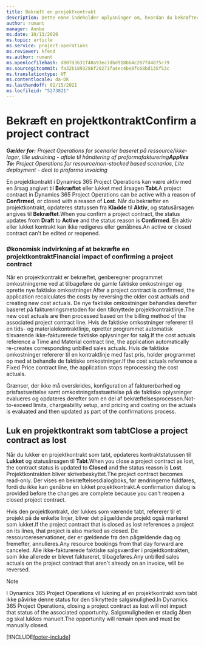 ```yaml
---
title: Bekræft en projektkontrakt
description: Dette emne indeholder oplysninger om, hvordan du bekræfter en kontrakt i Project Operations.
author: rumant
manager: Annbe
ms.date: 10/13/2020
ms.topic: article
ms.service: project-operations
ms.reviewer: kfend
ms.author: rumant
ms.openlocfilehash: d807d3631f40a93ec7dbd918b64c287fd4875c79
ms.sourcegitcommit: fa32b1893286f20271fa4ec4be8fc68bd135f53c
ms.translationtype: HT
ms.contentlocale: da-DK
ms.lasthandoff: 02/15/2021
ms.locfileid: "5273821"
---
```

# <a name="confirm-a-project-contract"></a><span data-ttu-id="f5d8f-103">Bekræft en projektkontrakt</span><span class="sxs-lookup"><span data-stu-id="f5d8f-103">Confirm a project contract</span></span>

<span data-ttu-id="f5d8f-104">_**Gælder for:** Project Operations for scenarier baseret på ressource/ikke-lager, lille udrulning - aftale til håndtering af proformafakturering_</span><span class="sxs-lookup"><span data-stu-id="f5d8f-104">_**Applies To:** Project Operations for resource/non-stocked based scenarios, Lite deployment - deal to proforma invoicing_</span></span>

<span data-ttu-id="f5d8f-105">En projektkontrakt i Dynamics 365 Project Operations kan være aktiv med en årsag angivet til **Bekræftet** eller lukket med årsagen **Tabt**.</span><span class="sxs-lookup"><span data-stu-id="f5d8f-105">A project contract in Dynamics 365 Project Operations can be active with a reason of **Confirmed**, or closed with a reason of **Lost**.</span></span> <span data-ttu-id="f5d8f-106">Når du bekræfter en projektkontrakt, opdateres statussen fra **Kladde** til **Aktiv**, og statusårsagen angives til **Bekræftet**.</span><span class="sxs-lookup"><span data-stu-id="f5d8f-106">When you confirm a project contract, the status updates from **Draft** to **Active** and the status reason is **Confirmed**.</span></span> <span data-ttu-id="f5d8f-107">En aktiv eller lukket kontrakt kan ikke redigeres eller genåbnes.</span><span class="sxs-lookup"><span data-stu-id="f5d8f-107">An active or closed contract can't be edited or reopened.</span></span> 

### <a name="financial-impact-of-confirming-a-project-contract"></a><span data-ttu-id="f5d8f-108">Økonomisk indvirkning af at bekræfte en projektkontrakt</span><span class="sxs-lookup"><span data-stu-id="f5d8f-108">Financial impact of confirming a project contract</span></span>

<span data-ttu-id="f5d8f-109">Når en projektkontrakt er bekræftet, genberegner programmet omkostningerne ved at tilbageføre de gamle faktiske omkostninger og oprette nye faktiske omkostninger.</span><span class="sxs-lookup"><span data-stu-id="f5d8f-109">After a project contract is confirmed, the application recalculates the costs by reversing the older cost actuals and creating new cost actuals.</span></span> <span data-ttu-id="f5d8f-110">De nye faktiske omkostninger behandles derefter baseret på faktureringsmetoden for den tilknyttede projektkontraktlinje.</span><span class="sxs-lookup"><span data-stu-id="f5d8f-110">The new cost actuals are then processed based on the billing method of the associated project contract line.</span></span> <span data-ttu-id="f5d8f-111">Hvis de faktiske omkostninger refererer til en tids- og materialekontraktlinje, opretter programmet automatisk tilsvarende ikke-fakturerede faktiske oplysninger for salg.</span><span class="sxs-lookup"><span data-stu-id="f5d8f-111">If the cost actuals reference a Time and Material contract line, the application automatically re-creates corresponding unbilled sales actuals.</span></span> <span data-ttu-id="f5d8f-112">Hvis de faktiske omkostninger refererer til en kontraktlinje med fast pris, holder programmet op med at behandle de faktiske omkostninger.</span><span class="sxs-lookup"><span data-stu-id="f5d8f-112">If the cost actuals reference a Fixed Price contract line, the application stops reprocessing the cost actuals.</span></span>

<span data-ttu-id="f5d8f-113">Grænser, der ikke må overskrides, konfiguration af fakturerbarhed og prisfastsættelse samt omkostningsfastsættelse på de faktiske oplysninger evalueres og opdateres derefter som en del af bekræftelsesprocessen.</span><span class="sxs-lookup"><span data-stu-id="f5d8f-113">Not-to-exceed limits, chargeability setup, and pricing and costing on the actuals is evaluated and then updated as part of the confirmations process.</span></span>

## <a name="close-a-project-contract-as-lost"></a><span data-ttu-id="f5d8f-114">Luk en projektkontrakt som tabt</span><span class="sxs-lookup"><span data-stu-id="f5d8f-114">Close a project contract as lost</span></span>

<span data-ttu-id="f5d8f-115">Når du lukker en projektkontrakt som tabt, opdateres kontraktstatussen til **Lukket** og statusårsagen til **Tabt**.</span><span class="sxs-lookup"><span data-stu-id="f5d8f-115">When you close a project contract as lost, the contract status is updated to **Closed** and the status reason is **Lost**.</span></span> <span data-ttu-id="f5d8f-116">Projektkontrakten bliver skrivebeskyttet.</span><span class="sxs-lookup"><span data-stu-id="f5d8f-116">The project contract becomes read-only.</span></span> <span data-ttu-id="f5d8f-117">Der vises en bekræftelsesdialogboks, før ændringerne fuldføres, fordi du ikke kan genåbne en lukket projektkontrakt.</span><span class="sxs-lookup"><span data-stu-id="f5d8f-117">A confirmation dialog is provided before the changes are complete because you can't reopen a closed project contract.</span></span>

<span data-ttu-id="f5d8f-118">Hvis den projektkontrakt, der lukkes som værende tabt, refererer til et projekt på de enkelte linjer, bliver det pågældende projekt også markeret som lukket.</span><span class="sxs-lookup"><span data-stu-id="f5d8f-118">If the project contract that is closed as lost references a project on its lines, that project is also marked as closed.</span></span> <span data-ttu-id="f5d8f-119">De ressourcereservationer, der er gældende fra den pågældende dag og fremefter, annulleres.</span><span class="sxs-lookup"><span data-stu-id="f5d8f-119">Any resource bookings from that day forward are canceled.</span></span> <span data-ttu-id="f5d8f-120">Alle ikke-fakturerede faktiske salgsværdier i projektkontrakten, som ikke allerede er blevet faktureret, tilbageføres.</span><span class="sxs-lookup"><span data-stu-id="f5d8f-120">Any unbilled sales actuals on the project contract that aren't already on an invoice, will be reversed.</span></span>

> [!NOTE]
> <span data-ttu-id="f5d8f-121">I Dynamics 365 Project Operations vil lukning af en projektkontrakt som tabt ikke påvirke denne status for den tilknyttede salgsmulighed.</span><span class="sxs-lookup"><span data-stu-id="f5d8f-121">In Dynamics 365 Project Operations, closing a project contract as lost will not impact that status of the associated opportunity.</span></span> <span data-ttu-id="f5d8f-122">Salgsmuligheden er stadig åben og skal lukkes manuelt.</span><span class="sxs-lookup"><span data-stu-id="f5d8f-122">The opportunity will remain open and must be manually closed.</span></span>


[!INCLUDE[footer-include](../../includes/footer-banner.md)]